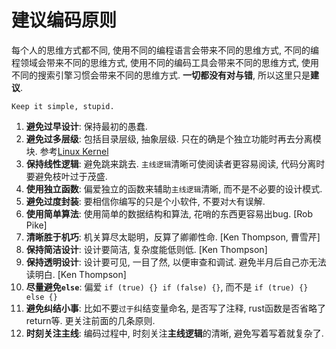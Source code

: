 # 建议编码原则

每个人的思维方式都不同, 使用不同的编程语言会带来不同的思维方式, 不同的编程领域会带来不同的思维方式, 使用不同的编码工具会带来不同的思维方式, 使用不同的搜索引擎习惯会带来不同的思维方式. **一切都没有对与错**, 所以这里只是**建议**.

```
Keep it simple, stupid.
```

1. **避免过早设计**: 保持最初的愚蠢.
2. **避免过多层级**: 包括目录层级, 抽象层级. 只在的确是个独立功能时再去分离模块. 参考[Linux Kernel](https://github.com/torvalds/linux/tree/master/kernel)
3. **保持线性逻辑**: 避免跳来跳去. `主线逻辑`清晰可使阅读者更容易阅读, 代码分离时要避免枝叶过于茂盛.
4. **使用独立函数**: 偏爱独立的函数来辅助`主线逻辑`清晰, 而不是不必要的设计模式.
5. **避免过度封装**: 要相信你编写的只是个小软件, 不要对`大`有误解.
7. **使用简单算法**: 使用简单的数据结构和算法, 花哨的东西更容易出bug. [Rob Pike]
8. **清晰胜于机巧**: 机关算尽太聪明，反算了卿卿性命. [Ken Thompson, 曹雪芹]
9. **保持简洁设计**: 设计要简洁, 复杂度能低则低. [Ken Thompson]
10. **保持透明设计**: 设计要可见, 一目了然, 以便审查和调试. 避免半月后自己亦无法读明白. [Ken Thompson]
12. **尽量避免`else`**: 偏爱 `if (true) {} if (false) {}`, 而不是 `if (true) {} else {}`
13. **避免纠结小事**: 比如不要`过于`纠结变量命名, 是否写了注释, rust函数是否省略了return等. 更关注前面的几条原则.
14. **时刻关注主线**: 编码过程中, 时刻关注**主线逻辑**的清晰, 避免写着写着就复杂了.
